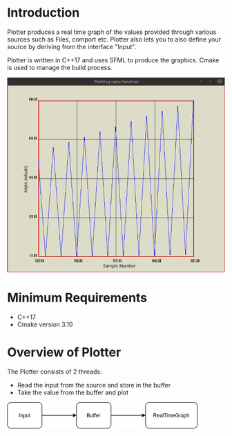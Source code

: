 # Introduction
Plotter produces a real time graph of the values provided through various sources such as Files, comport etc. Plotter also lets you to also define your source by deriving from the interface "Input".

Plotter is written in C++17 and uses SFML to produce the graphics. Cmake is used to manage the build process.

![Screenshot](github_screenshot.png)

# Minimum Requirements

* C++17
* Cmake version 3.10

# Overview of Plotter

The Plotter consists of 2 threads:

* Read the input from the source and store in the buffer
* Take the value from the buffer and plot

![Screenshot](/Diagrams/Overview.png)

